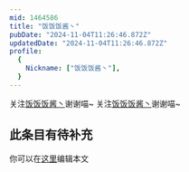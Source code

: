```yaml
---
mid: 1464586
title: "饭饭饭酱丶"
pubDate: "2024-11-04T11:26:46.872Z"
updatedDate: "2024-11-04T11:26:46.872Z"
profile:
  {
    Nickname: ["饭饭饭酱丶"],
  }
---
```


关注[饭饭饭酱丶](https://space.bilibili.com/1464586)谢谢喵~ 关注[饭饭饭酱丶](https://space.bilibili.com/1464586)谢谢喵~

## 此条目有待补充
你可以在[这里](https://github.com/Yuhanawa/VTuber.ICU-Content/edit/master/v/饭饭饭酱丶/index.md)编辑本文

